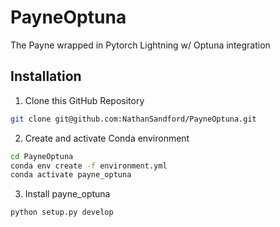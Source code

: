 # PayneOptuna
The Payne wrapped in Pytorch Lightning w/ Optuna integration

## Installation
1. Clone this GitHub Repository <br>
```bash
git clone git@github.com:NathanSandford/PayneOptuna.git
```
   
2. Create and activate Conda environment <br>
```bash
cd PayneOptuna
conda env create -f environment.yml 
conda activate payne_optuna
```

3. Install payne_optuna <br>
```bash
python setup.py develop
```